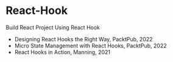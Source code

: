 # React-Hook

Build React Project Using React Hook

- Designing React Hooks the Right Way, PacktPub, 2022
- Micro State Management with React Hooks, PacktPub, 2022
- React Hooks in Action, Manning, 2021
